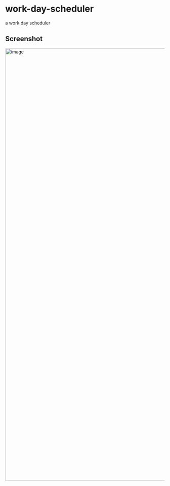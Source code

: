 # work-day-scheduler
a work day scheduler
## Screenshot
<img width="1362" alt="image" src="https://github.com/gulledgecorey/work-day-scheduler/assets/130395149/7c551f79-52f0-4cff-9371-9049a9e21bec">
